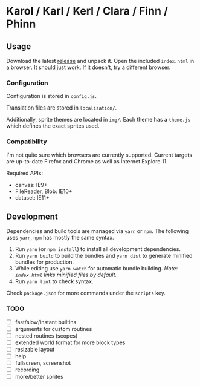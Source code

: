# Karol / Karl / Kerl / Clara / Finn / Phinn

## Usage

Download the latest [release](https://github.com/philer/karol/releases) and unpack it. Open the included `index.html` in a browser. It should just work.
If it doesn't, try a different browser.

### Configuration

Configuration is stored in `config.js`.

Translation files are stored in `localization/`.

Additionally, sprite themes are located in `img/`. Each theme has a `theme.js` which defines the exact sprites used.

### Compatibility

I'm not quite sure which browsers are currently supported.
Current targets are up-to-date Firefox and Chrome as well as Internet Explore 11.

Required APIs:

* canvas: IE9+
* FileReader, Blob: IE10+
* dataset: IE11+

## Development

Dependencies and build tools are managed via `yarn` or `npm`. The following uses `yarn`, `npm` has mostly the same syntax.

1. Run `yarn` (or `npm install`) to install all development dependencies.
2. Run `yarn build` to build the bundles and `yarn dist` to generate minified bundles for production.
3. While editing use `yarn watch` for automatic bundle building. *Note: `index.html` links minified files by default.*
4. Run `yarn lint` to check syntax.

Check `package.json` for more commands under the `scripts` key.

### TODO

* [ ] fast/slow/instant builtins
* [ ] arguments for custom routines
* [ ] nested routines (scopes)
* [ ] extended world format for more block types
* [ ] resizable layout
* [ ] help
* [ ] fullscreen, screenshot
* [ ] recording
* [ ] more/better sprites
